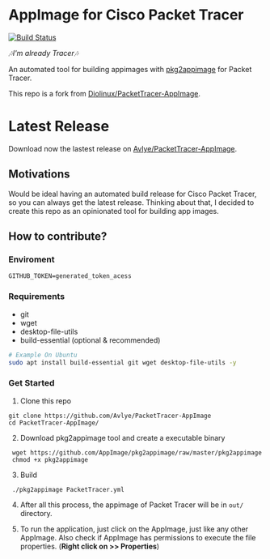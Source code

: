 # AppImage for Cisco Packet Tracer

[![Build Status](https://travis-ci.org/Avlye/PacketTracer-AppImage.svg?branch=master)](https://travis-ci.org/Avlye/PacketTracer-AppImage)

*🎶I'm already Tracer🎶*

An automated tool for building appimages with [pkg2appimage](https://github.com/AppImage/pkg2appimage) for Packet Tracer. 

This repo is a fork from [Diolinux/PacketTracer-AppImage](https://github.com/Diolinux/PacketTracer-AppImage).

# Latest Release

Download now the lastest release on [Avlye/PacketTracer-AppImage](https://github.com/Avlye/PacketTracer-AppImage/releases/tag/latest).

## Motivations

Would be ideal having an automated build release for Cisco Packet Tracer, so you can always get the latest release.
Thinking about that, I decided to create this repo as an opinionated tool for building app images.

## How to contribute?
### Enviroment
```
GITHUB_TOKEN=generated_token_acess
```

### Requirements
- git
- wget
- desktop-file-utils
- build-essential (optional & recommended)

```bash
# Example On Ubuntu
sudo apt install build-essential git wget desktop-file-utils -y
```

### Get Started

1. Clone this repo
  ```shell
  git clone https://github.com/Avlye/PacketTracer-AppImage
  cd PacketTracer-AppImage/
  ```

2. Download pkg2appimage tool and create a executable binary
  ```shell
   wget https://github.com/AppImage/pkg2appimage/raw/master/pkg2appimage
   chmod +x pkg2appimage
   ```
3. Build
  ```shell
   ./pkg2appimage PacketTracer.yml
   ```

4. After all this process, the appimage of Packet Tracer will be in `out/` directory.

5. To run the application, just click on the AppImage, just like any other AppImage.
  Also check if AppImage has permissions to execute the file properties. (**Right click on >> Properties**)
